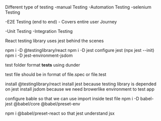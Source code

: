 Different type of testing
-manual Testing
-Automation Testing
    -selenium Testing


-E2E Testing (end to end) - Covers entire user Journey

-Unit Testing
-Integration Testing

React testing library uses jest behind the scenes

npm i -D @testinglibrary/react
npm i -D jest
configure jest (npx jest --init)
npm i -D jest-environment-jsdom

test folder format __tests__ using dunder

test file should be in format of file.spec or file.test


install @testinglibrary/react
install jest because testing library is depended on jest
install jsdom because we need browerlike environment to test app

configure bable so that we can use import inside test file
npm i -D babel-jest @babel/core @babel/preset-env

npm i @babel/preset-react so that jest understand jsx